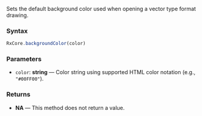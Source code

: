 Sets the default background color used when opening a vector type format drawing.

### Syntax

```typescript
RxCore.backgroundColor(color)
```

### Parameters

- `color`: **string** — Color string using supported HTML color notation (e.g., `"#00FF00"`).

### Returns

- **NA** — This method does not return a value.